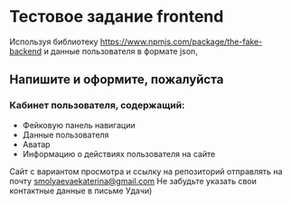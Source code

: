 # Тестовое задание frontend

Используя библиотеку https://www.npmjs.com/package/the-fake-backend и данные пользователя в формате json, 

## Напишите и оформите, пожалуйста

### Кабинет пользователя, содержащий:
* Фейковую панель навигации
* Данные пользователя
* Аватар
* Информацию о действиях пользователя на сайте

Сайт с вариантом просмотра и ссылку на репозиторий отправлять на почту smolyaevaekaterina@gmail.com
Не забудьте указать свои контактные данные в письме
Удачи)